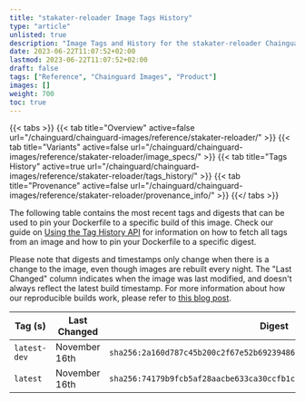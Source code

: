```yaml
---
title: "stakater-reloader Image Tags History"
type: "article"
unlisted: true
description: "Image Tags and History for the stakater-reloader Chainguard Image"
date: 2023-06-22T11:07:52+02:00
lastmod: 2023-06-22T11:07:52+02:00
draft: false
tags: ["Reference", "Chainguard Images", "Product"]
images: []
weight: 700
toc: true
---
```


{{< tabs >}}
{{< tab title="Overview" active=false url="/chainguard/chainguard-images/reference/stakater-reloader/" >}}
{{< tab title="Variants" active=false url="/chainguard/chainguard-images/reference/stakater-reloader/image_specs/" >}}
{{< tab title="Tags History" active=true url="/chainguard/chainguard-images/reference/stakater-reloader/tags_history/" >}}
{{< tab title="Provenance" active=false url="/chainguard/chainguard-images/reference/stakater-reloader/provenance_info/" >}}
{{</ tabs >}}

The following table contains the most recent tags and digests that can be used to pin your Dockerfile to a specific build of this image. Check our guide on [Using the Tag History API](/chainguard/chainguard-images/using-the-tag-history-api/) for information on how to fetch all tags from an image and how to pin your Dockerfile to a specific digest.

Please note that digests and timestamps only change when there is a change to the image, even though images are rebuilt every night. The "Last Changed" column indicates when the image was last modified, and doesn't always reflect the latest build timestamp. For more information about how our reproducible builds work, please refer to [this blog post](https://www.chainguard.dev/unchained/reproducing-chainguards-reproducible-image-builds).

| Tag (s)       | Last Changed  | Digest                                                                    |
|---------------|---------------|---------------------------------------------------------------------------|
|  `latest-dev` | November 16th | `sha256:2a160d787c45b200c2f67e52b69239486d45b6f7659a8c59d3ec66958e25d251` |
|  `latest`     | November 16th | `sha256:74179b9fcb5af28aacbe633ca30ccfb1c6cc7adcae0481b054b7b2d18a83a6a4` |

